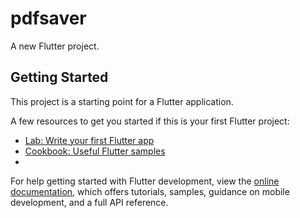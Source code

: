 # pdfsaver

A new Flutter project.

## Getting Started

This project is a starting point for a Flutter application.

A few resources to get you started if this is your first Flutter project:

- [Lab: Write your first Flutter app](https://docs.flutter.dev/get-started/codelab)
- [Cookbook: Useful Flutter samples](https://docs.flutter.dev/cookbook)
- 
For help getting started with Flutter development, view the
[online documentation](https://docs.flutter.dev/), which offers tutorials,
samples, guidance on mobile development, and a full API reference.
